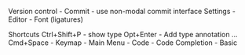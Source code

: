 Version control - Commit - use non-modal commit interface
Settings - Editor - Font (ligatures)

Shortcuts
Ctrl+Shift+P - show type
Opt+Enter - Add type annotation ...
Cmd+Space - Keymap - Main Menu - Code - Code Completion - Basic
